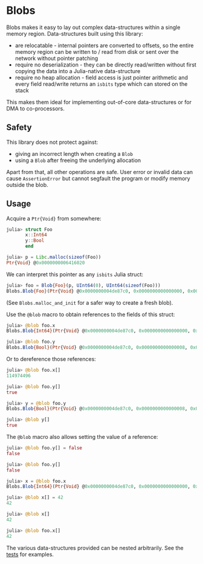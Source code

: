 # Blobs

Blobs makes it easy to lay out complex data-structures within a single memory region. Data-structures built using this library:

* are relocatable - internal pointers are converted to offsets, so the entire memory region can be written to / read from disk or sent over the network without pointer patching
* require no deserialization - they can be directly read/written without first copying the data into a Julia-native data-structure
* require no heap allocation - field access is just pointer arithmetic and every field read/write returns an `isbits` type which can stored on the stack

This makes them ideal for implementing out-of-core data-structures or for DMA to co-processors.

## Safety

This library does not protect against:

* giving an incorrect length when creating a `Blob`
* using a `Blob` after freeing the underlying allocation

Apart from that, all other operations are safe. User error or invalid data can cause `AssertionError` but cannot segfault the program or modify memory outside the blob.

## Usage

Acquire a `Ptr{Void}` from somewhere:

``` julia
julia> struct Foo
       x::Int64
       y::Bool
       end

julia> p = Libc.malloc(sizeof(Foo))
Ptr{Void} @0x0000000006416020
```

We can interpret this pointer as any `isbits` Julia struct:

``` julia
julia> foo = Blob{Foo}(p, UInt64(0), UInt64(sizeof(Foo)))
Blobs.Blob{Foo}(Ptr{Void} @0x0000000004de87c0, 0x0000000000000000, 0x0000000000000010)
```

(See `Blobs.malloc_and_init` for a safer way to create a fresh blob).

Use the `@blob` macro to obtain references to the fields of this struct:

``` julia
julia> @blob foo.x
Blobs.Blob{Int64}(Ptr{Void} @0x0000000004de87c0, 0x0000000000000000, 0x0000000000000010)

julia> @blob foo.y
Blobs.Blob{Bool}(Ptr{Void} @0x0000000004de87c0, 0x0000000000000008, 0x0000000000000010)
```

Or to dereference those references:

``` julia
julia> @blob foo.x[]
114974496

julia> @blob foo.y[]
true

julia> y = @blob foo.y
Blobs.Blob{Bool}(Ptr{Void} @0x0000000004de87c0, 0x0000000000000008, 0x0000000000000010)

julia> @blob y[]
true
```

The `@blob` macro also allows setting the value of a reference:

``` julia
julia> @blob foo.y[] = false
false

julia> @blob foo.y[]
false

julia> x = @blob foo.x
Blobs.Blob{Int64}(Ptr{Void} @0x0000000004de87c0, 0x0000000000000000, 0x0000000000000010)

julia> @blob x[] = 42
42

julia> @blob x[]
42

julia> @blob foo.x[]
42
```

The various data-structures provided can be nested arbitrarily. See the [tests](https://github.com/RelationalAI-oss/Blobs.jl/) for examples.

